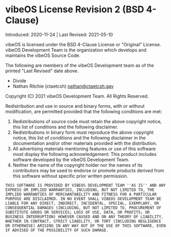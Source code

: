 # vibeOS License Revision 2 (BSD 4-Clause)
Introduced: 2020-11-24 | Last Revised: 2021-05-10

vibeOS is licensed under the BSD 4-Clause License or "Original" License.
vibeOS Development Team is the organization which develops and maintains the vibeOS Source Code.

The following are members of the vibeOS Development team as of the printed "Last Revised" date above.
  * Divide
  * Nathan Ritchie (ctaetcsh) <nathan@ctaetcsh.gay>

Copyright (C) 2021 vibeOS Development Team. All Rights Reserved.

Redistribution and use in source and binary forms, with or without modification, are permitted provided that the following conditions are met:
1. Redistributions of source code must retain the above copyright notice, this list of conditions and the following disclaimer.
2. Redistributions in binary form must reproduce the above copyright notice, this list of conditions and the following disclaimer in the documentation and/or other materials provided with the distribution.
3. All advertising materials mentioning features or use of this software must display the following acknowledgement: This product includes software developed by the vibeOS Development Team.
4. Neither the name of the copyright holder nor the names of its contributors may be used to endorse or promote products derived from this software without specific prior written permission.


`
THIS SOFTWARE IS PROVIDED BY VIBEOS DEVELOPMENT TEAM ''AS IS'' AND ANY EXPRESS OR IMPLIED WARRANTIES, INCLUDING, BUT NOT LIMITED TO, THE IMPLIED WARRANTIES OF MERCHANTABILITY AND FITNESS FOR A PARTICULAR PURPOSE ARE DISCLAIMED. IN NO EVENT SHALL VIBEOS DEVELOPMENT TEAM BE LIABLE FOR ANY DIRECT, INDIRECT, INCIDENTAL, SPECIAL, EXEMPLARY, OR CONSEQUENTIAL DAMAGES (INCLUDING, BUT NOT LIMITED TO, PROCUREMENT OF SUBSTITUTE GOODS OR SERVICES; LOSS OF USE, DATA, OR PROFITS; OR BUSINESS INTERRUPTION) HOWEVER CAUSED AND ON ANY THEORY OF LIABILITY, WHETHER IN CONTRACT, STRICT LIABILITY, OR TORT (INCLUDING NEGLIGENCE OR OTHERWISE) ARISING IN ANY WAY OUT OF THE USE OF THIS SOFTWARE, EVEN IF ADVISED OF THE POSSIBILITY OF SUCH DAMAGE.
`
